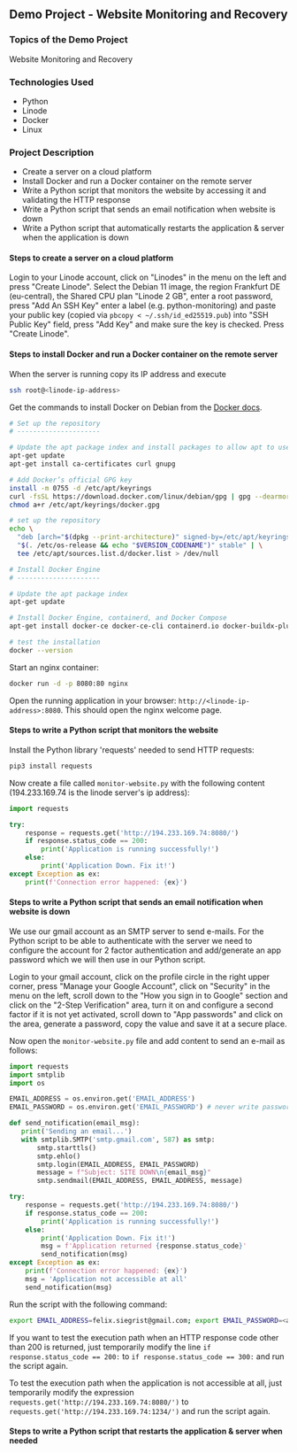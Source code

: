 ## Demo Project - Website Monitoring and Recovery

### Topics of the Demo Project
Website Monitoring and Recovery

### Technologies Used
- Python
- Linode
- Docker
- Linux

### Project Description
- Create a server on a cloud platform
- Install Docker and run a Docker container on the remote server
- Write a Python script that monitors the website by accessing it and validating the HTTP response
- Write a Python script that sends an email notification when website is down
- Write a Python script that automatically restarts the application & server when the application is down

#### Steps to create a server on a cloud platform

Login to your Linode account, click on "Linodes" in the menu on the left and press "Create Linode". Select the Debian 11 image, the region Frankfurt DE (eu-central), the Shared CPU plan "Linode 2 GB", enter a root password, press "Add An SSH Key" enter a label (e.g. python-monitoring) and paste your public key (copied via `pbcopy < ~/.ssh/id_ed25519.pub`) into "SSH Public Key" field, press "Add Key" and make sure the key is checked. Press "Create Linode".

#### Steps to install Docker and run a Docker container on the remote server

When the server is running copy its IP address and execute
```sh
ssh root@<linode-ip-address>
```

Get the commands to install Docker on Debian from the [Docker docs](https://docs.docker.com/engine/install/debian/).

```sh
# Set up the repository
# ---------------------

# Update the apt package index and install packages to allow apt to use a repository over HTTPS
apt-get update
apt-get install ca-certificates curl gnupg

# Add Docker’s official GPG key
install -m 0755 -d /etc/apt/keyrings
curl -fsSL https://download.docker.com/linux/debian/gpg | gpg --dearmor -o /etc/apt/keyrings/docker.gpg
chmod a+r /etc/apt/keyrings/docker.gpg

# set up the repository
echo \
  "deb [arch="$(dpkg --print-architecture)" signed-by=/etc/apt/keyrings/docker.gpg] https://download.docker.com/linux/debian \
  "$(. /etc/os-release && echo "$VERSION_CODENAME")" stable" | \
  tee /etc/apt/sources.list.d/docker.list > /dev/null

# Install Docker Engine
# ---------------------

# Update the apt package index
apt-get update

# Install Docker Engine, containerd, and Docker Compose
apt-get install docker-ce docker-ce-cli containerd.io docker-buildx-plugin docker-compose-plugin

# test the installation
docker --version
```

Start an nginx container:
```sh
docker run -d -p 8080:80 nginx 
```

Open the running application in your browser: `http://<linode-ip-address>:8080`. This should open the nginx welcome page.

#### Steps to write a Python script that monitors the website

Install the Python library 'requests' needed to send HTTP requests:
```sh
pip3 install requests
```

Now create a file called `monitor-website.py` with the following content (194.233.169.74 is the linode server's ip address):

```python
import requests

try:
    response = requests.get('http://194.233.169.74:8080/')
    if response.status_code == 200:
        print('Application is running successfully!')
    else:
        print('Application Down. Fix it!')
except Exception as ex:
    print(f'Connection error happened: {ex}')
```

#### Steps to write a Python script that sends an email notification when website is down

We use our gmail account as an SMTP server to send e-mails. For the Python script to be able to authenticate with the server we need to configure the account for 2 factor authentication and add/generate an app password which we will then use in our Python script.

Login to your gmail account, click on the profile circle in the right upper corner, press "Manage your Google Account", click on "Security" in the menu on the left, scroll down to the "How you sign in to Google" section and click on the "2-Step Verification" area, turn it on and configure a second factor if it is not yet activated, scroll down to "App passwords" and click on the area, generate a password, copy the value and save it at a secure place.

Now open the `monitor-website.py` file and add content to send an e-mail as follows:

```python
import requests
import smtplib
import os

EMAIL_ADDRESS = os.environ.get('EMAIL_ADDRESS')
EMAIL_PASSWORD = os.environ.get('EMAIL_PASSWORD') # never write passwords into your python code

def send_notification(email_msg):
   print('Sending an email...')
   with smtplib.SMTP('smtp.gmail.com', 587) as smtp:
       smtp.starttls()
       smtp.ehlo()
       smtp.login(EMAIL_ADDRESS, EMAIL_PASSWORD)
       message = f"Subject: SITE DOWN\n{email_msg}"
       smtp.sendmail(EMAIL_ADDRESS, EMAIL_ADDRESS, message)

try:
    response = requests.get('http://194.233.169.74:8080/')
    if response.status_code == 200:
        print('Application is running successfully!')
    else:
        print('Application Down. Fix it!')
        msg = f'Application returned {response.status_code}'
        send_notification(msg)
except Exception as ex:
    print(f'Connection error happened: {ex}')
    msg = 'Application not accessible at all'
    send_notification(msg)
```

Run the script with the following command:
```sh
export EMAIL_ADDRESS=felix.siegrist@gmail.com; export EMAIL_PASSWORD=<app-password>; python3 monitor-website.py
```

If you want to test the execution path when an HTTP response code other than 200 is returned, just temporarily modify the line `if response.status_code == 200:` to `if response.status_code == 300:` and run the script again.

To test the execution path when the application is not accessible at all, just temporarily modify the expression `requests.get('http://194.233.169.74:8080/')` to `requests.get('http://194.233.169.74:1234/')` and run the script again.

#### Steps to write a Python script that restarts the application & server when needed


